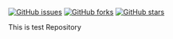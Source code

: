 
[![GitHub issues](https://img.shields.io/github/issues/ketanvault/mypackage.svg)](https://github.com/ketanvault/mypackage/issues)
[![GitHub forks](https://img.shields.io/github/forks/ketanvault/mypackage.svg)](https://github.com/ketanvault/mypackage/network)
[![GitHub stars](https://img.shields.io/github/stars/ketanvault/mypackage.svg)](https://github.com/ketanvault/mypackage/stargazers)


This is test Repository
